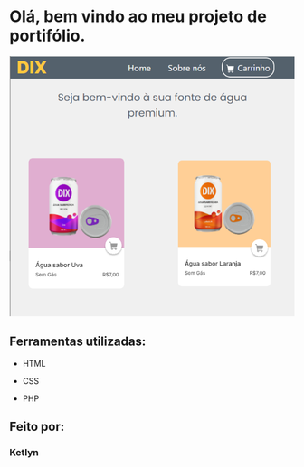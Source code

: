# Olá, bem vindo ao meu projeto de portifólio.

![image](imagens/pagina.png)

## Ferramentas utilizadas:

* HTML

* CSS

* PHP

## Feito por:

### Ketlyn
